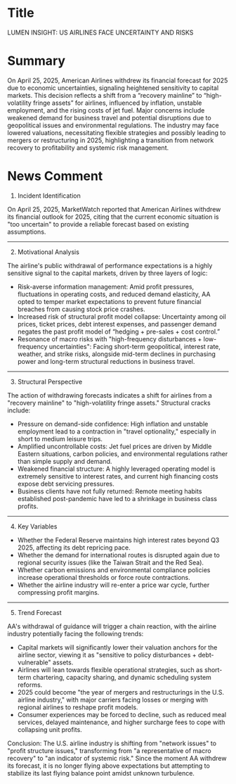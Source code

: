 # Title
LUMEN INSIGHT: US AIRLINES FACE UNCERTAINTY AND RISKS

# Summary
On April 25, 2025, American Airlines withdrew its financial forecast for 2025 due to economic uncertainties, signaling heightened sensitivity to capital markets. This decision reflects a shift from a “recovery mainline” to “high-volatility fringe assets” for airlines, influenced by inflation, unstable employment, and the rising costs of jet fuel. Major concerns include weakened demand for business travel and potential disruptions due to geopolitical issues and environmental regulations. The industry may face lowered valuations, necessitating flexible strategies and possibly leading to mergers or restructuring in 2025, highlighting a transition from network recovery to profitability and systemic risk management.

# News Comment
1. Incident Identification

On April 25, 2025, MarketWatch reported that American Airlines withdrew its financial outlook for 2025, citing that the current economic situation is "too uncertain" to provide a reliable forecast based on existing assumptions.

---

2. Motivational Analysis

The airline's public withdrawal of performance expectations is a highly sensitive signal to the capital markets, driven by three layers of logic:
- Risk-averse information management: Amid profit pressures, fluctuations in operating costs, and reduced demand elasticity, AA opted to temper market expectations to prevent future financial breaches from causing stock price crashes.
- Increased risk of structural profit model collapse: Uncertainty among oil prices, ticket prices, debt interest expenses, and passenger demand negates the past profit model of “hedging + pre-sales + cost control.”
- Resonance of macro risks with "high-frequency disturbances + low-frequency uncertainties": Facing short-term geopolitical, interest rate, weather, and strike risks, alongside mid-term declines in purchasing power and long-term structural reductions in business travel.

---

3. Structural Perspective

The action of withdrawing forecasts indicates a shift for airlines from a "recovery mainline" to "high-volatility fringe assets." Structural cracks include:
- Pressure on demand-side confidence: High inflation and unstable employment lead to a contraction in "travel optionality," especially in short to medium leisure trips.
- Amplified uncontrollable costs: Jet fuel prices are driven by Middle Eastern situations, carbon policies, and environmental regulations rather than simple supply and demand.
- Weakened financial structure: A highly leveraged operating model is extremely sensitive to interest rates, and current high financing costs expose debt servicing pressures.
- Business clients have not fully returned: Remote meeting habits established post-pandemic have led to a shrinkage in business class profits.

---

4. Key Variables
- Whether the Federal Reserve maintains high interest rates beyond Q3 2025, affecting its debt repricing pace.
- Whether the demand for international routes is disrupted again due to regional security issues (like the Taiwan Strait and the Red Sea).
- Whether carbon emissions and environmental compliance policies increase operational thresholds or force route contractions.
- Whether the airline industry will re-enter a price war cycle, further compressing profit margins.

---

5. Trend Forecast

AA's withdrawal of guidance will trigger a chain reaction, with the airline industry potentially facing the following trends:
- Capital markets will significantly lower their valuation anchors for the airline sector, viewing it as "sensitive to policy disturbances + debt-vulnerable" assets.
- Airlines will lean towards flexible operational strategies, such as short-term chartering, capacity sharing, and dynamic scheduling system reforms.
- 2025 could become "the year of mergers and restructurings in the U.S. airline industry," with major carriers facing losses or merging with regional airlines to reshape profit models.
- Consumer experiences may be forced to decline, such as reduced meal services, delayed maintenance, and higher surcharge fees to cope with collapsing unit profits.

Conclusion: The U.S. airline industry is shifting from "network issues" to "profit structure issues," transforming from "a representative of macro recovery" to "an indicator of systemic risk." Since the moment AA withdrew its forecast, it is no longer flying above expectations but attempting to stabilize its last flying balance point amidst unknown turbulence.
